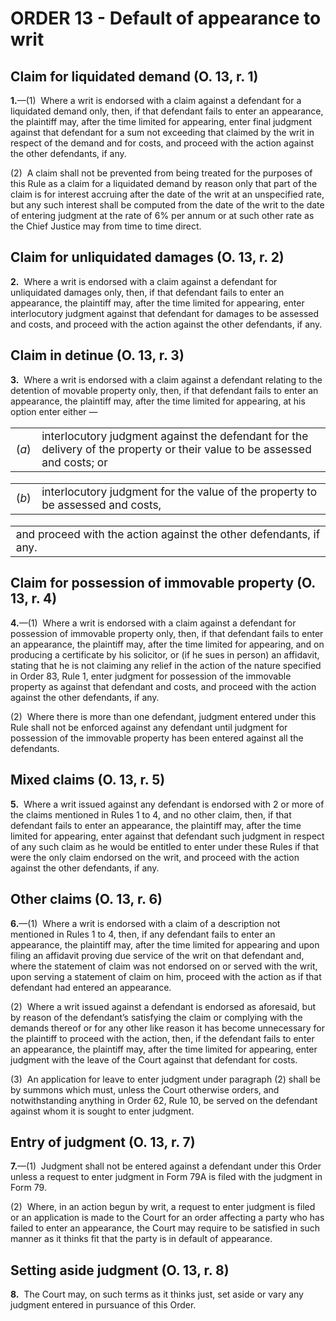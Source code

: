 # ORDER 13 - Default of appearance to writ

## Claim for liquidated demand (O. 13, r. 1)

**1.**—(1)  Where a writ is endorsed with a claim against a defendant for a liquidated demand only, then, if that defendant fails to enter an appearance, the plaintiff may, after the time limited for appearing, enter final judgment against that defendant for a sum not exceeding that claimed by the writ in respect of the demand and for costs, and proceed with the action against the other defendants, if any.



(2)  A claim shall not be prevented from being treated for the purposes of this Rule as a claim for a liquidated demand by reason only that part of the claim is for interest accruing after the date of the writ at an unspecified rate, but any such interest shall be computed from the date of the writ to the date of entering judgment at the rate of 6% per annum or at such other rate as the Chief Justice may from time to time direct.

## Claim for unliquidated damages (O. 13, r. 2)

**2.**  Where a writ is endorsed with a claim against a defendant for unliquidated damages only, then, if that defendant fails to enter an appearance, the plaintiff may, after the time limited for appearing, enter interlocutory judgment against that defendant for damages to be assessed and costs, and proceed with the action against the other defendants, if any.

## Claim in detinue (O. 13, r. 3)

**3.**  Where a writ is endorsed with a claim against a defendant relating to the detention of movable property only, then, if that defendant fails to enter an appearance, the plaintiff may, after the time limited for appearing, at his option enter either —

<table class="p1_1" style="font-size:13pt" width="100%"><tbody><tr><td class="p1No">(<em>a</em>)</td><td class="pTxt">interlocutory judgment against the defendant for the delivery of the property or their value to be assessed and costs; or</td></tr></tbody></table>

<table class="p1_1" style="font-size:13pt" width="100%"><tbody><tr><td class="p1No">(<em>b</em>)</td><td class="pTxt">interlocutory judgment for the value of the property to be assessed and costs,</td></tr></tbody></table>

<table width="100%"><tbody><tr><td class="prov1N2SO" style="font-size:13pt">and proceed with the action against the other defendants, if any.</td></tr></tbody></table>

## Claim for possession of immovable property (O. 13, r. 4)

**4.**—(1)  Where a writ is endorsed with a claim against a defendant for possession of immovable property only, then, if that defendant fails to enter an appearance, the plaintiff may, after the time limited for appearing, and on producing a certificate by his solicitor, or (if he sues in person) an affidavit, stating that he is not claiming any relief in the action of the nature specified in Order 83, Rule 1, enter judgment for possession of the immovable property as against that defendant and costs, and proceed with the action against the other defendants, if any.



(2)  Where there is more than one defendant, judgment entered under this Rule shall not be enforced against any defendant until judgment for possession of the immovable property has been entered against all the defendants.

## Mixed claims (O. 13, r. 5)

**5.**  Where a writ issued against any defendant is endorsed with 2 or more of the claims mentioned in Rules 1 to 4, and no other claim, then, if that defendant fails to enter an appearance, the plaintiff may, after the time limited for appearing, enter against that defendant such judgment in respect of any such claim as he would be entitled to enter under these Rules if that were the only claim endorsed on the writ, and proceed with the action against the other defendants, if any.

## Other claims (O. 13, r. 6)

**6.**—(1)  Where a writ is endorsed with a claim of a description not mentioned in Rules 1 to 4, then, if any defendant fails to enter an appearance, the plaintiff may, after the time limited for appearing and upon filing an affidavit proving due service of the writ on that defendant and, where the statement of claim was not endorsed on or served with the writ, upon serving a statement of claim on him, proceed with the action as if that defendant had entered an appearance.



(2)  Where a writ issued against a defendant is endorsed as aforesaid, but by reason of the defendant’s satisfying the claim or complying with the demands thereof or for any other like reason it has become unnecessary for the plaintiff to proceed with the action, then, if the defendant fails to enter an appearance, the plaintiff may, after the time limited for appearing, enter judgment with the leave of the Court against that defendant for costs.



(3)  An application for leave to enter judgment under paragraph (2) shall be by summons which must, unless the Court otherwise orders, and notwithstanding anything in Order 62, Rule 10, be served on the defendant against whom it is sought to enter judgment.

## Entry of judgment (O. 13, r. 7)

**7.**—(1)  Judgment shall not be entered against a defendant under this Order unless a request to enter judgment in Form 79A is filed with the judgment in Form 79.



(2)  Where, in an action begun by writ, a request to enter judgment is filed or an application is made to the Court for an order affecting a party who has failed to enter an appearance, the Court may require to be satisfied in such manner as it thinks fit that the party is in default of appearance.

## Setting aside judgment (O. 13, r. 8)

**8.**  The Court may, on such terms as it thinks just, set aside or vary any judgment entered in pursuance of this Order.
